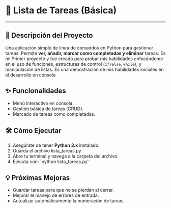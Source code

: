 # 📝 Lista de Tareas (Básica)

---
## 🚀 Descripción del Proyecto

Una aplicación simple de línea de comandos en Python para gestionar tareas. Permite **ver, añadir, marcar como completadas y eliminar** tareas.
Es mi Primer proyecto y fue creado para probar mis habilidades enfocándome en el uso de funciones, estructuras de control (`if/else`, `while`), 
y manipulación de listas. Es una demostración de mis habilidades iniciales en el desarrollo en consola

## ✨ Funcionalidades

* Menú interactivo en consola.
* Gestión básica de tareas (CRUD).
* Marcado de tareas como completadas.

## 🛠️ Cómo Ejecutar

1.  Asegúrate de tener **Python 3.x** instalado.
2.  Guarda el archivo lista_tareas.py
3.  Abre tu terminal y navega a la carpeta del archivo.
4.  Ejecuta con: `python lista_tareas.py'

## 💡 Próximas Mejoras

* Guardar tareas para que no se pierdan al cerrar.
* Mejorar el manejo de errores de entrada.
* Actualizar automáticamente la numeración de tareas.
